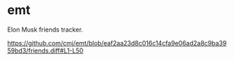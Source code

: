 # emt
Elon Musk friends tracker.

https://github.com/cmj/emt/blob/eaf2aa23d8c016c14cfa9e06ad2a8c9ba3959bd3/friends.diff#L1-L50
